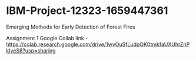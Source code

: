 # IBM-Project-12323-1659447361
Emerging Methods for Early Detection of Forest Fires

Assignment 1 Google Collab link - https://colab.research.google.com/drive/1wvOuSfLudpOK0tmkfaUXUhrZnPklyeS6?usp=sharing
